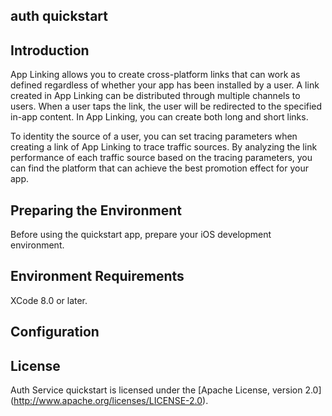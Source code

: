 ## auth quickstart

## Introduction
App Linking allows you to create cross-platform links that can work as defined regardless of whether your app has been installed by a user. A link created in App Linking can be distributed through multiple channels to users. When a user taps the link, the user will be redirected to the specified in-app content. In App Linking, you can create both long and short links.

To identity the source of a user, you can set tracing parameters when creating a link of App Linking to trace traffic sources. By analyzing the link performance of each traffic source based on the tracing parameters, you can find the platform that can achieve the best promotion effect for your app.

## Preparing the Environment
Before using the quickstart app, prepare your iOS development environment.


## Environment Requirements
XCode 8.0 or later.
	
## Configuration


## License
Auth Service quickstart is licensed under the [Apache License, version 2.0] (http://www.apache.org/licenses/LICENSE-2.0).
